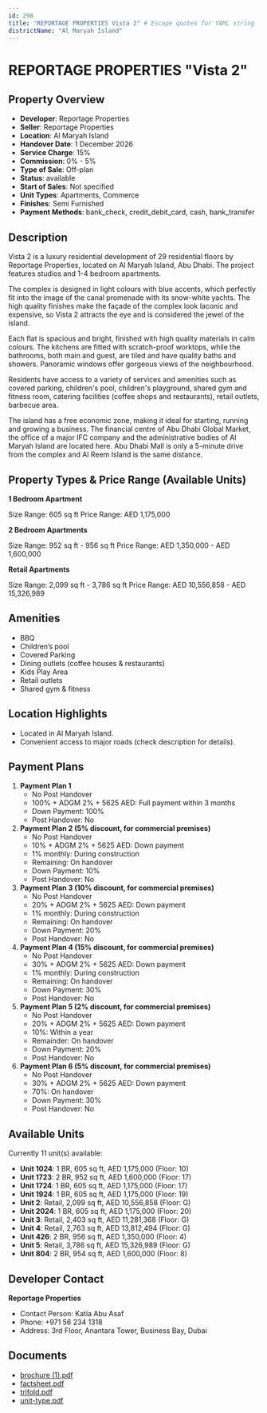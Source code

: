 ```yaml
---
id: 298
title: "REPORTAGE PROPERTIES Vista 2" # Escape quotes for YAML string
districtName: "Al Maryah Island"
---
```


# REPORTAGE PROPERTIES "Vista 2"

## Property Overview
- **Developer**: Reportage Properties
- **Seller**: Reportage Properties
- **Location**: Al Maryah Island
- **Handover Date**: 1 December 2026
- **Service Charge**: 15%
- **Commission**: 0% - 5%
- **Type of Sale**: Off-plan
- **Status**: available
- **Start of Sales**: Not specified
- **Unit Types**: Apartments, Commerce
- **Finishes**: Semi Furnished
- **Payment Methods**: bank_check, credit_debit_card, cash, bank_transfer

## Description
Vista 2 is a luxury residential development of 29 residential floors by Reportage Properties, located on Al Maryah Island, Abu Dhabi. The project features studios and 1-4 bedroom apartments.

The complex is designed in light colours with blue accents, which perfectly fit into the image of the canal promenade with its snow-white yachts. The high quality finishes make the façade of the complex look laconic and expensive, so Vista 2 attracts the eye and is considered the jewel of the island.

Each flat is spacious and bright, finished with high quality materials in calm colours. The kitchens are fitted with scratch-proof worktops, while the bathrooms, both main and guest, are tiled and have quality baths and showers. Panoramic windows offer gorgeous views of the neighbourhood. 

Residents have access to a variety of services and amenities such as covered parking, children's pool, children's playground, shared gym and fitness room, catering facilities (coffee shops and restaurants), retail outlets, barbecue area.

The island has a free economic zone, making it ideal for starting, running and growing a business. The financial centre of Abu Dhabi Global Market, the office of a major IFC company and the administrative bodies of Al Maryah Island are located here. Abu Dhabi Mall is only a 5-minute drive from the complex and Al Reem Island is the same distance.

## Property Types & Price Range (Available Units)
**1 Bedroom Apartment**

Size Range: 605 sq ft
Price Range: AED 1,175,000

**2 Bedroom Apartments**

Size Range: 952 sq ft - 956 sq ft
Price Range: AED 1,350,000 - AED 1,600,000

**Retail Apartments**

Size Range: 2,099 sq ft - 3,786 sq ft
Price Range: AED 10,556,858 - AED 15,326,989

## Amenities
- BBQ
- Children’s pool
- Covered Parking
- Dining outlets  (coffee houses & restaurants)
- Kids Play Area
- Retail outlets
- Shared gym & fitness

## Location Highlights
- Located in Al Maryah Island.
- Convenient access to major roads (check description for details).

## Payment Plans
1. **Payment Plan 1**
   - No Post Handover
   - 100% + ADGM 2% + 5625 AED: Full payment within 3 months
   - Down Payment: 100%
   - Post Handover: No
2. **Payment Plan 2 (5% discount, for commercial premises)**
   - No Post Handover
   - 10% + ADGM 2% + 5625 AED: Down payment
   - 1% monthly: During construction
   - Remaining: On handover
   - Down Payment: 10%
   - Post Handover: No
3. **Payment Plan 3 (10% discount, for commercial premises)**
   - No Post Handover
   - 20% + ADGM 2% + 5625 AED: Down payment
   - 1% monthly: During construction
   - Remaining: On handover
   - Down Payment: 20%
   - Post Handover: No
4. **Payment Plan 4 (15% discount, for commercial premises)**
   - No Post Handover
   - 30% + ADGM 2% + 5625 AED: Down payment
   - 1% monthly: During construction
   - Remaining: On handover
   - Down Payment: 30%
   - Post Handover: No
5. **Payment Plan 5 (2% discount, for commercial premises)**
   - No Post Handover
   - 20% + ADGM 2% + 5625 AED: Down payment
   - 10%: Within a year
   - Remainder: On handover
   - Down Payment: 20%
   - Post Handover: No
6. **Payment Plan 6 (5% discount, for commercial premises)**
   - No Post Handover
   - 30% + ADGM 2% + 5625 AED: Down payment
   - 70%: On handover
   - Down Payment: 30%
   - Post Handover: No

## Available Units
Currently 11 unit(s) available:
- **Unit 1024**: 1 BR, 605 sq ft, AED 1,175,000 (Floor: 10)
- **Unit 1723**: 2 BR, 952 sq ft, AED 1,600,000 (Floor: 17)
- **Unit 1724**: 1 BR, 605 sq ft, AED 1,175,000 (Floor: 17)
- **Unit 1924**: 1 BR, 605 sq ft, AED 1,175,000 (Floor: 19)
- **Unit 2**: Retail, 2,099 sq ft, AED 10,556,858 (Floor: G)
- **Unit 2024**: 1 BR, 605 sq ft, AED 1,175,000 (Floor: 20)
- **Unit 3**: Retail, 2,403 sq ft, AED 11,281,368 (Floor: G)
- **Unit 4**: Retail, 2,763 sq ft, AED 13,812,494 (Floor: G)
- **Unit 426**: 2 BR, 956 sq ft, AED 1,350,000 (Floor: 4)
- **Unit 5**: Retail, 3,786 sq ft, AED 15,326,989 (Floor: G)
- **Unit 804**: 2 BR, 954 sq ft, AED 1,600,000 (Floor: 8)

## Developer Contact
**Reportage Properties**
- Contact Person: Katia Abu Asaf
- Phone: +971 56 234 1318
- Address: 3rd Floor, Anantara Tower, Business Bay, Dubai

## Documents
- [brochure (1).pdf](https://cdn.geniemap.net/2023/06/28/c57vFCsXgfADN5HtFqBSqvW2zayZjM5Kkguosfb2.pdf)
- [factsheet.pdf](https://cdn.geniemap.net/2023/06/28/0WR9I194c2Qt8pJuteonfSG4BMZjPPHLCQxZCY1a.pdf)
- [trifold.pdf](https://cdn.geniemap.net/2023/06/28/JtvwCX683GWNAUZLBD8nhIifFmIrwtMdnFwUXux5.pdf)
- [unit-type.pdf](https://cdn.geniemap.net/2023/06/28/5Y2HY1uCMOrYOk7dFEMydZB9N347NWBFmnsL5wrx.pdf)
